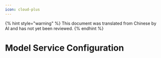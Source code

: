 ```yaml
---
icon: cloud-plus
---
```


{% hint style="warning" %}
This document was translated from Chinese by AI and has not yet been reviewed.
{% endhint %}

# Model Service Configuration